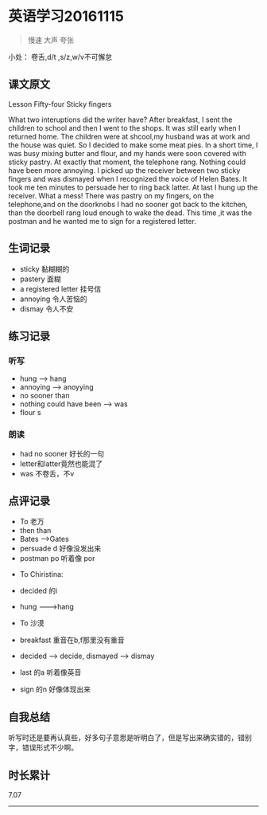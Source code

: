 # 英语学习20161115

> 慢速 大声 夸张

小处： 卷舌,d/t ,s/z,w/v不可懈怠

## 课文原文

Lesson Fifty-four Sticky fingers 

What two interuptions did the writer have?
After breakfast, I sent the children to school and then I went to the shops.
It was still early when I returned home.
The children were at shcool,my husband was at work and the house was quiet.
So I decided to make some meat pies.
In a short time, I was busy mixing butter and flour, and my hands were soon covered with sticky pastry.
At exactly that moment, the  telephone rang.
Nothing could have been more annoying.
I picked up the receiver between two sticky fingers and was dismayed when I recognized the voice of Helen Bates.
It took me ten minutes to persuade her to ring back latter.
At last I hung up the receiver.
What a mess! There was pastry on my fingers, on the telephone,and on the doorknobs
I had no sooner got back to the kitchen, than the doorbell rang loud enough to wake the dead.
This time ,it was the postman and he wanted me to sign  for a registered letter.


## 生词记录
* sticky 黏糊糊的
* pastery 面糊
* a registered letter 挂号信
* annoying  令人苦恼的
* dismay 令人不安

## 练习记录

### 听写
* hung --> hang
* annoying --> anoyying
* no sooner than 
* nothing could have been --> was
* flour s

### 朗读
* had no sooner 好长的一句
* letter和latter竟然也能混了
* was 不卷舌，不v

## 点评记录


- To 老万
 - then than
 - Bates -->Gates
 - persuade d 好像没发出来
 - postman po 听着像 por


* To Chiristina:
 * decided 的i
 * hung --->hang

* To 沙漠
 * breakfast 重音在b,f那里没有重音
 * decided --> decide, dismayed --> dismay
 * last 的a 听着像英音
 * sign 的n 好像体现出来

## 自我总结
听写时还是要再认真些，好多句子意思是听明白了，但是写出来确实错的，错别字，错误形式不少啊。


## 时长累计

7.07

---
